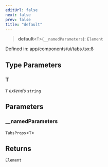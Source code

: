 ```yaml
---
editUrl: false
next: false
prev: false
title: "default"
---
```


> **default**\<`T`\>(`__namedParameters`): `Element`

Defined in: app/components/ui/tabs.tsx:8

## Type Parameters

### T

`T` *extends* `string`

## Parameters

### \_\_namedParameters

`TabsProps`\<`T`\>

## Returns

`Element`
